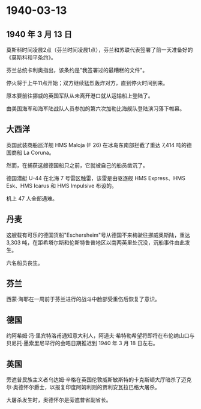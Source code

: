 # 1940-03-13

## 1940 年 3 月 13 日

莫斯科时间凌晨2点（芬兰时间凌晨1点），芬兰和苏联代表签署了前一天准备好的《莫斯科和平条约》。

芬兰总统卡利奥指出，该条约是"我签署过的最糟糕的文件"。

停火将于上午11点开始；双方继续猛烈轰炸对方，直到停火时间到来。

原本要前往挪威的英国军队从未离开港口就从运输船上登陆了。

由美国海军和海军陆战队人员参加的第六次加勒比海舰队登陆演习落下帷幕。

## 大西洋

英国武装商船巡洋舰 HMS Maloja (F 26) 在冰岛东南部拦截了重达 7,414
吨的德国商船 La Coruna。

然而，在捕获这艘德国船只之前，它就被自己的船员凿沉了。

德国潜艇 U-44 在北海 7 号雷区触雷，该雷是由驱逐舰 HMS Express、HMS
Esk、HMS Icarus 和 HMS Impulsive 布设的。

机上 47 人全部遇难。

## 丹麦

这艘载有可乐的德国货船"Eschersheim"号从德国不来梅驶往挪威奥斯陆，重达
3,303
吨，在距希塔尔斯和伦斯特鲁普地区以南两英里处沉没，沉船事件由此发生。

六名船员丧生。

## 芬兰

西蒙·海耶在一周前于芬兰进行的战斗中脸部受重伤后恢复了意识。

## 德国

约阿希姆·冯·里宾特洛甫通知意大利人，阿道夫·希特勒希望将即将在布伦纳山口与贝尼托·墨索里尼举行的会晤日期推迟到
1940 年 3 月 18 日左右。

## 英国

旁遮普民族主义者乌达姆·辛格在英国伦敦威斯敏斯特的卡克斯顿大厅暗杀了迈克尔·奥德怀尔爵士，以报复印度阿姆利则的贾利安瓦拉巴格大屠杀。

大屠杀发生时，奥德怀尔是旁遮普省副省长。

